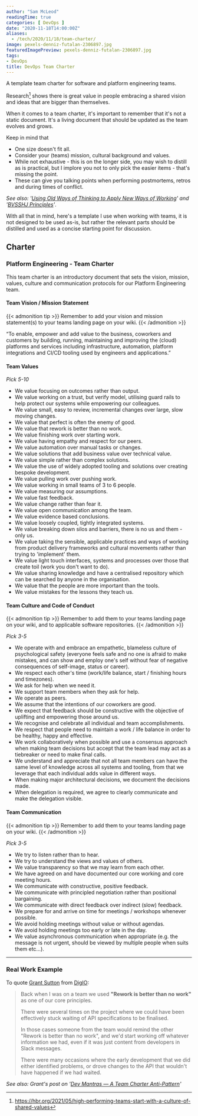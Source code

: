```yaml
---
author: "Sam McLeod"
readingTime: true
categories: [ DevOps ]
date: "2020-11-18T14:00:00Z"
aliases:
  - /tech/2020/11/18/team-charter/
image: pexels-denniz-futalan-2306897.jpg
featuredImagePreview: pexels-denniz-futalan-2306897.jpg
tags:
- DevOps
title: DevOps Team Charter
---
```


A template team charter for software and platform engineering teams.

Research[^1] shows there is great value in people embracing a shared vision and ideas that are bigger than themselves.

When it comes to a team charter, it's important to remember that it's not a static document. It's a living document that should be updated as the team evolves and grows.

Keep in mind that

- One size doesn't fit all.
- Consider your (teams) mission, cultural background and values.
- While not exhaustive - this is on the longer side, you may wish to distill as is practical, but I implore you not to only pick the easier items - that's missing the point.
- These can give you talking points when performing postmortems, retros and during times of conflict.

_See also: '[Using Old Ways of Thinking to Apply New Ways of Working](https://itrevolution.com/antipattern-1-2-using-old-ways-of-thinking-to-apply-new-ways-of-working/)' and '[BVSSHJ Principles](https://itrevolution.com/bvssh-principles/)'_.

With all that in mind, here's a template I use when working with teams, it is not designed to be used as-is, but rather the relevant parts should be distilled and used as a concise starting point for discussion.

## Charter

### Platform Engineering - Team Charter

This team charter is an introductory document that sets the vision, mission, values, culture and communication protocols for our Platform Engineering team.

#### Team Vision / Mission Statement

{{< admonition tip >}}
Remember to add your vision and mission statement(s) to your teams landing page on your wiki.
{{< /admonition >}}

“To enable, empower and add value to the business, coworkers and customers by building, running, maintaining and improving the (cloud) platforms and services including infrastructure, automation, platform integrations and CI/CD tooling used by engineers and applications.”

#### Team Values

_Pick 5-10_

- We value focusing on outcomes rather than output.
- We value working on a trust, but verify model, utilising guard rails to help protect our systems while empowering our colleagues.
- We value small, easy to review, incremental changes over large, slow moving changes.
- We value that perfect is often the enemy of good.
- We value that rework is better than no work.
- We value finishing work over starting work.
- We value having empathy and respect for our peers.
- We value automation over manual tasks or changes.
- We value solutions that add business value over technical value.
- We value simple rather than complex solutions.
- We value the use of widely adopted tooling and solutions over creating bespoke development.
- We value pulling work over pushing work.
- We value working in small teams of 3 to 6 people.
- We value measuring our assumptions.
- We value fast feedback.
- We value change rather than fear it.
- We value open communication among the team.
- We value evidence based conclusions.
- We value loosely coupled, tightly integrated systems.
- We value breaking down silos and barriers, there is no us and them - only us.
- We value taking the sensible, applicable practices and ways of working from product delivery frameworks and cultural movements rather than trying to 'implement' them.
- We value light touch interfaces, systems and processes over those that create toil (work you don't want to do).
- We value sharing knowledge and have a centralised repository which can be searched by anyone in the organisation.
- We value that the people are more important than the tools.
- We value mistakes for the lessons they teach us.

#### Team Culture and Code of Conduct

{{< admonition tip >}}
Remember to add them to your teams landing page on your wiki, and to applicable software repositories.
{{< /admonition >}}

_Pick 3-5_

- We operate with and embrace an empathetic, blameless culture of psychological safety (everyone feels safe and no one is afraid to make mistakes, and can show and employ one's self without fear of negative consequences of self-image, status or career).
- We respect each other's time (work/life balance, start / finishing hours and timezones).
- We ask for help when we need it.
- We support team members when they ask for help.
- We operate as peers.
- We assume that the intentions of our coworkers are good.
- We expect that feedback should be constructive with the objective of uplifting and empowering those around us.
- We recognise and celebrate all individual and team accomplishments.
- We respect that people need to maintain a work / life balance in order to be healthy, happy and effective.
- We work collaboratively when possible and use a consensus approach when making team decisions but accept that the team lead may act as a tiebreaker or need to make final calls.
- We understand and appreciate that not all team members can have the same level of knowledge across all systems and tooling, from that we leverage that each individual adds value in different ways.
- When making major architectural decisions, we document the decisions made.
- When delegation is required, we agree to clearly communicate and make the delegation visible.

#### Team Communication

{{< admonition tip >}}
Remember to add them to your teams landing page on your wiki.
{{< /admonition >}}

_Pick 3-5_

- We try to listen rather than to hear.
- We try to understand the views and values of others.
- We value transparency so that we may learn from each other.
- We have agreed on and have documented our core working and core meeting hours.
- We communicate with constructive, positive feedback.
- We communicate with principled negotiation rather than positional bargaining.
- We communicate with direct feedback over indirect (slow) feedback.
- We prepare for and arrive on time for meetings / workshops whenever possible.
- We avoid holding meetings without value or without agendas.
- We avoid holding meetings too early or late in the day.
- We value asynchronous communication when appropriate (e.g. the message is not urgent, should be viewed by multiple people when suits them etc…).

---

### Real Work Example

To quote [Grant Sutton](https://www.linkedin.com/in/grant-d-sutton/?originalSubdomain=au) from [DigIO](https://digio.com.au):

> Back when I was on a team we used **"Rework is better than no work"** as one of our core principles.
>
> There were several times on the project where we could have been effectively stuck waiting of API specifications to be finalised.
>
> In those cases someone from the team would remind the other "Rework is better than no work", and we'd start working off whatever information we had, even if it was just content from developers in Slack messages.
>
> There were many occasions where the early development that we did either identified problems, or drove changes to the API that wouldn't have happened if we had waited.

_See also: Grant's post on '[Dev Mantras — A Team Charter Anti-Pattern](https://medium.com/digio-australia/dev-mantras-a-team-charter-anti-pattern-7a2b6f8369fa)'_

[^1]: <https://hbr.org/2021/05/high-performing-teams-start-with-a-culture-of-shared-values>
